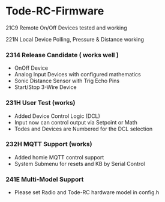 # Tode-RC-Firmware

21C9 Remote On/Off Devices tested and working

221N Local Device Polling, Pressure & Distance working

### 2314 Release Candidate ( works well )
* OnOff Device
* Analog Input Devices with configured mathematics
* Sonic Distance Sensor with Trig Echo Pins
* Start/Stop 3-Wire Device

### 231H User Test (works)
* Added Device Control Logic (DCL)
* Input now can control output via Setpoint or Math
* Todes and Devices are Numbered for the DCL selection

### 232H MQTT Support (works)
* Added homie MQTT control support
* System Submenu for resets and KB by Serial Control

### 241E Multi-Model Support
* Please set Radio and Tode-RC hardware model in config.h